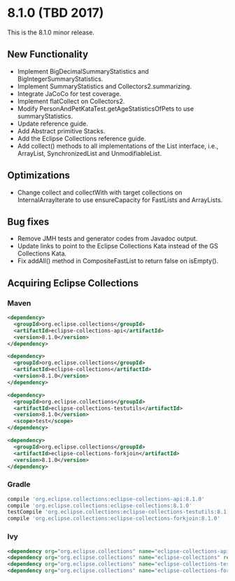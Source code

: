 8.1.0 (TBD 2017)
====================

This is the 8.1.0 minor release.   

New Functionality
-----------------


* Implement BigDecimalSummaryStatistics and BigIntegerSummaryStatistics.
* Implement SummaryStatistics and Collectors2.summarizing.
* Integrate JaCoCo for test coverage.
* Implement flatCollect on Collectors2.
* Modify PersonAndPetKataTest.getAgeStatisticsOfPets to use summaryStatistics.
* Update reference guide.
* Add Abstract primitive Stacks.
* Add the Eclipse Collections reference guide.
* Add collect<primitive>() methods to all implementations of the <primitive>List interface, i.e., <primitive>ArrayList, Synchronized<primitive>List and Unmodifiable<primitive>List.


Optimizations
-------------

* Change collect and collectWith with target collections on InternalArrayIterate to use ensureCapacity for FastLists and ArrayLists.

Bug fixes
---------

* Remove JMH tests and generator codes from Javadoc output.
* Update links to point to the Eclipse Collections Kata instead of the GS Collections Kata.
* Fix addAll() method in CompositeFastList to return false on isEmpty().

Acquiring Eclipse Collections
-----------------------------

### Maven

```xml
<dependency>
  <groupId>org.eclipse.collections</groupId>
  <artifactId>eclipse-collections-api</artifactId>
  <version>8.1.0</version>
</dependency>

<dependency>
  <groupId>org.eclipse.collections</groupId>
  <artifactId>eclipse-collections</artifactId>
  <version>8.1.0</version>
</dependency>

<dependency>
  <groupId>org.eclipse.collections</groupId>
  <artifactId>eclipse-collections-testutils</artifactId>
  <version>8.1.0</version>
  <scope>test</scope>
</dependency>

<dependency>
  <groupId>org.eclipse.collections</groupId>
  <artifactId>eclipse-collections-forkjoin</artifactId>
  <version>8.1.0</version>
</dependency>
```

### Gradle

```groovy
compile 'org.eclipse.collections:eclipse-collections-api:8.1.0'
compile 'org.eclipse.collections:eclipse-collections:8.1.0'
testCompile 'org.eclipse.collections:eclipse-collections-testutils:8.1.0'
compile 'org.eclipse.collections:eclipse-collections-forkjoin:8.1.0'
```

### Ivy

```xml
<dependency org="org.eclipse.collections" name="eclipse-collections-api" rev="8.1.0" />
<dependency org="org.eclipse.collections" name="eclipse-collections" rev="8.1.0" />
<dependency org="org.eclipse.collections" name="eclipse-collections-testutils" rev="8.1.0" />
<dependency org="org.eclipse.collections" name="eclipse-collections-forkjoin" rev="8.1.0"/>
```

